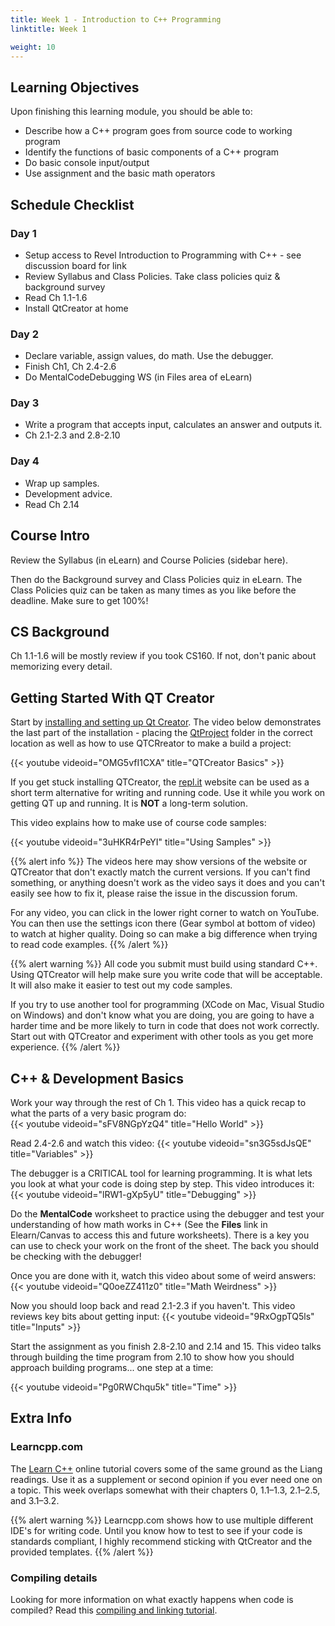 ```yaml
---
title: Week 1 - Introduction to C++ Programming
linktitle: Week 1

weight: 10
---
```


## Learning Objectives

Upon finishing this learning module, you should be able to:

* Describe how a C++ program goes from source code to working program
* Identify the functions of basic components of a C++ program
* Do basic console input/output
* Use assignment and the basic math operators

## Schedule Checklist

### Day 1

* Setup access to Revel Introduction to Programming with C++ - see discussion board for link
* Review Syllabus and Class Policies. Take class policies quiz & background survey
* Read Ch 1.1-1.6
* Install QtCreator at home

### Day 2

* Declare variable, assign values, do math. Use the debugger.
* Finish Ch1, Ch 2.4-2.6
* Do MentalCodeDebugging WS (in Files area of eLearn)

### Day 3

* Write a program that accepts input, calculates an answer and outputs it.
* Ch 2.1-2.3 and 2.8-2.10

### Day 4

* Wrap up samples.
* Development advice.
* Read Ch 2.14

## Course Intro

Review the Syllabus (in eLearn) and Course Policies (sidebar here).

Then do the Background survey and Class Policies quiz in eLearn. The Class Policies quiz can be
taken as many times as you like before the deadline. Make sure to get 100%!

## CS Background

Ch 1.1-1.6 will be mostly review if you took CS160. If not, don't panic about
memorizing every detail.

## Getting Started With QT Creator

Start by [installing and setting up Qt Creator][qtinstall].
The video below demonstrates the last part of the installation - placing
the [QtProject][qtproject] folder in the correct location as well as how to
use QTCRreator to make a build a project:

[qtinstall]:http://computerscience.chemeketa.edu/guides/qtcreator-setup/
[qtproject]:https://computerscience.chemeketa.edu/CSResources/QtCreator/QtProject.zip

{{< youtube videoid="OMG5vfI1CXA" title="QTCreator Basics" >}}

If you get stuck installing QTCreator, the [repl.it](https://repl.it/languages/cpp) website can
be used as a short term alternative for writing and running code. Use it while you work on getting QT
up and running. It is **NOT** a long-term solution.

This video explains how to make use of course code samples:

{{< youtube videoid="3uHKR4rPeYI" title="Using Samples" >}}


{{% alert info %}}
The videos here may show versions of the website or QTCreator that don't exactly match
the current versions.
If you can't find something, or anything doesn't work as the video says it
does and you can't easily see how to fix it, please raise the issue in the discussion forum.

For any video, you can click in the lower right corner to watch on YouTube. You can then use
the settings icon there (Gear symbol at bottom of video) to watch at higher quality. Doing
so can make a big difference when trying to read code examples.
{{% /alert %}}

{{% alert warning %}}
All code you submit must build using standard C++. Using QTCreator will help make sure you
write code that will be acceptable. It will also make it easier to test out my code samples.

If you try to use another tool for programming (XCode on Mac, Visual Studio on Windows) and
don't know what you are doing, you are going to have a harder time and be more likely to
turn in code that does not work correctly. Start out with QTCreator and experiment with
other tools as you get more experience.
{{% /alert %}}

## C++ & Development Basics

Work your way through the rest of Ch 1. This video has a quick recap to what the parts of a
very basic program do:  
{{< youtube videoid="sFV8NGpYzQ4" title="Hello World" >}}

Read 2.4-2.6 and watch this video:
{{< youtube videoid="sn3G5sdJsQE" title="Variables" >}}

The debugger is a CRITICAL tool for learning programming. It is what lets you look at what
your code is doing step by step. This video introduces it:
{{< youtube videoid="lRW1-gXp5yU" title="Debugging" >}}

Do the **MentalCode** worksheet to practice using the debugger and test your understanding of how math
works in C++ (See the **Files** link in Elearn/Canvas to access this and future worksheets). There
is a key you can use to check your work on the front of the sheet. The back you should be
checking with the debugger!

Once you are done with it, watch this video about some of weird answers:
{{< youtube videoid="Q0oeZZ411z0" title="Math Weirdness" >}}

Now you should loop back and read 2.1-2.3 if you haven't. This video reviews key bits about getting
input:
{{< youtube videoid="9RxOgpTQ5ls" title="Inputs" >}}

Start the assignment as you finish 2.8-2.10 and 2.14 and 15. This video talks through
building the time program from 2.10 to show how you
should approach building programs... one step at a time:

{{< youtube videoid="Pg0RWChqu5k" title="Time" >}}

## Extra Info

### Learncpp.com

The [Learn C++](http://learncpp.com/) online tutorial covers some of the same ground as the Liang readings. Use it as a supplement or second opinion if you ever need one on a topic. This week overlaps somewhat with their chapters 0, 1.1–1.3, 2.1–2.5, and 3.1–3.2.

{{% alert warning %}}
Learncpp.com shows how to use multiple different IDE's for writing code. Until you know how to test to see if your code is standards compliant, I highly recommend sticking with QtCreator and the provided templates.
{{% /alert %}}

### Compiling details

Looking for more information on what exactly happens when code is compiled?
Read this [compiling and linking tutorial](http://www.tenouk.com/ModuleW.html).
